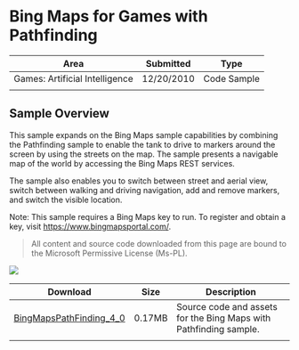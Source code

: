 # Bing Maps for Games with Pathfinding

|Area|Submitted|Type|
|-|-|-|
Games: Artificial Intelligence|12/20/2010|Code Sample
||||

## Sample Overview

This sample expands on the Bing Maps sample capabilities by combining the Pathfinding sample to enable the tank to drive to markers around the screen by using the streets on the map. The sample presents a navigable map of the world by accessing the Bing Maps REST services.

The sample also enables you to switch between street and aerial view, switch between walking and driving navigation, add and remove markers, and switch the visible location.

Note: This sample requires a Bing Maps key to run. To register and obtain a key, visit https://www.bingmapsportal.com/.

> All content and source code downloaded from this page are bound to the Microsoft Permissive License (Ms-PL).

![](https://github.com/simondarksidej/XNAGameStudio/blob/master/Images/bingpathfinding1.png?raw=true)

Download | Size | Description
---|---|---|
[BingMapsPathFinding_4_0](https://github.com/simondarksidej/XNAGameStudio/tree/master/Samples/BingMapsPathFinding_4_0) | 0.17MB | Source code and assets for the Bing Maps with Pathfinding sample.
||||
